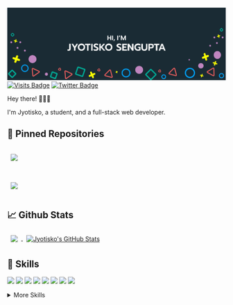 [![Jyotisko's GitHub Banner](./githubHeader.png)](https://github.com/jyotisko)
[![Visits Badge](https://badges.pufler.dev/visits/jyotisko/jyotisko)](https://github.com/jyotisko)
[![Twitter Badge](https://img.shields.io/badge/Twitter-Profile-informational?style=flat&logo=twitter&logoColor=white&color=1CA2F1)](https://twitter.com/JyotiskoSengup2)

Hey there! 👋👋👋

I'm Jyotisko, a student, and a full-stack web developer. 

## 📌 Pinned Repositories
<a href="https://github.com/jyotisko/fullstack-netflix" style="display: block;">
  <img align="center" style="margin:1rem 0.5rem" src="https://github-readme-stats.vercel.app/api/pin/?username=jyotisko&repo=fullstack-netflix&title_color=ffffff&text_color=c9cacc&icon_color=4AB197&bg_color=1A2B34" />
</a>
<br />
<a href="https://github.com/jyotisko/amazon-clone" style="display: block;">
  <img align="center" style="margin:1rem 0.5rem" src="https://github-readme-stats.vercel.app/api/pin/?username=jyotisko&repo=amazon-clone&title_color=ffffff&text_color=c9cacc&icon_color=4AB197&bg_color=1A2B34" />
</a>

## 📈 Github Stats
<a href="https://github.com/jyotisko">
  <img align="center" style="margin:0.5rem" src="https://github-readme-stats.vercel.app/api/top-langs/?username=jyotisko&hide=html,css&title_color=ffffff&text_color=c9cacc&icon_color=4AB197&bg_color=1A2B34" />
</a>

<a href="https://github.com/jyotisko">
  <img align="center" style="margin:0.5rem" src="https://github-readme-stats.vercel.app/api?username=jyotisko&show_icons=true&line_height=27&count_private=true&title_color=ffffff&text_color=c9cacc&icon_color=4AB097&bg_color=1A2B34" alt="Jyotisko's GitHub Stats" />
</a>

## 💼 Skills
![](https://img.shields.io/badge/Code-React.js-blue?style=flat&logo=react)
![](https://img.shields.io/badge/Code-Redux-blue?style=flat&logo=redux)
![](https://img.shields.io/badge/Code-Javascript-blue?style=flat&logo=javascript)
![](https://img.shields.io/badge/Code-MongoDB-blue?style=flat&logo=mongodb)
![](https://img.shields.io/badge/Code-TypeScript-blue?style=flat&logo=typescript)
![](https://img.shields.io/badge/Code-Node.js-blue?style=flat&logo=node.js)
![](https://img.shields.io/badge/Code-Express-blue?style=flat&logo=express)
![](https://img.shields.io/badge/Code-Python-blue?style=flat&logo=python)

<details>
<summary>More Skills</summary>
![](https://img.shields.io/badge/Code-Python-blue?style=flat&logo=python)

![](https://img.shields.io/badge/Tools-NPM-blue?style=flat&logo=npm)
![](https://img.shields.io/badge/Tools-Postman-blue?style=flat&logo=postman)
![](https://img.shields.io/badge/Tools-Netlify-blue?style=flat&logo=netlify)
![](https://img.shields.io/badge/Tools-Heroku-blue?style=flat&logo=heroku)
![](https://img.shields.io/badge/Tools-Vercel-blue?style=flat&logo=vercel)
![](https://img.shields.io/badge/Tools-Github-blue?style=flat&logo=github)
![](https://img.shields.io/badge/Tools-Figma-blue?style=flat&logo=figma)
</details>
